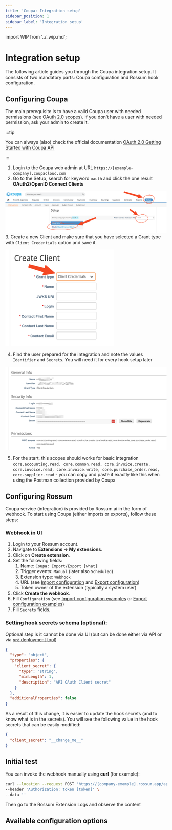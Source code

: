 ```yaml
---
title: 'Coupa: Integration setup'
sidebar_position: 1
sidebar_label: 'Integration setup'
---
```


import WIP from '../\_wip.md';

# Integration setup

The following article guides you through the Coupa integration setup. It consists of two mandatory parts: Coupa configuration and Rossum hook configuration.

## Configuring Coupa

The main prerequisite is to have a valid Coupa user with needed permissions (see [OAuth 2.0 scopes](./oauth-scopes.md)). If you don't have a user with needed permission, ask your admin to create it.

:::tip

You can always (also) check the official documentation [OAuth 2.0 Getting Started with Coupa API](https://compass.coupa.com/en-us/products/core-platform/integration-playbooks-and-resources/integration-knowledge-articles/oauth-2.0-getting-started-with-coupa-api)

:::

1. Login to the Coupa web admin at URL `https://[example-company].coupacloud.com`
1. Go to the Setup, search for keyword `oauth` and click the one result **OAuth2/OpenID Connect Clients**

![Coupa Setup User](img/coupa-setup-1.png)
3. Create a new Client and make sure that you have selected a Grant type with `Client Credentials` option and save it.

<img alt="Coupa_Create_Client" height="300px" src="img/coupa_create_client_grant_type.png"/>

4. Find the user prepared for the integration and note the values `Identifier` and `Secrets`. You will need it for every hook setup later

![alt text](img/coupa-setup-2.png)

5. For the start, this scopes should works for basic integration `core.accounting.read, core.common.read, core.invoice.create, core.invoice.read, core.invoice.write, core.purchase_order.read, core.supplier.read` - you can copy and paste it exactly like this when using the Postman collection provided by Coupa

## Configuring Rossum

Coupa service (integration) is provided by Rossum.ai in the form of webhook. To start using Coupa (either imports or exports), follow these steps:

### Webhook in UI

1. Login to your Rossum account.
1. Navigate to **Extensions → My extensions**.
1. Click on **Create extension**.
1. Set the following fields:
   1. Name: `Coupa: Import/Export [what]`
   1. Trigger events: `Manual` (later also `Scheduled`)
   1. Extension type: `Webhook`
   1. URL (see [Import configuration](./import-configuration.md) and [Export configuration](./export-configuration.md))
   1. Token owner of the extension (typically a system user)
1. Click **Create the webhook**.
1. Fill `Configuration` (see [Import configuration examples](./import-configuration.md#configuration-examples) or [Export configuration examples](./export-configuration.md#configuration-examples))
1. Fill `Secrets` fields.

### Setting hook secrets schema (optional):

Optional step is it cannot be done via UI (but can be done either via API or via [`prd` deployment tool](../sandboxes/index.md))

```json
{
  "type": "object",
  "properties": {
    "client_secret": {
      "type": "string",
      "minLength": 1,
      "description": "API OAuth Client secret"
    }
  },
  "additionalProperties": false
}
```

As a result of this change, it is easier to update the hook secrets (and to know what is in the secrets). You will see the following value in the hook secrets that can be easily modified:

```json
{
  "client_secret": "__change_me__"
}
```

## Initial test

You can invoke the webhook manually using **curl** (for example):

```bash
curl --location --request POST 'https://[company-example].rossum.app/api/v1/hooks/[hook-id]/invoke' \
--header 'Authorization: token [token]' \
--data ''
```

Then go to the Rossum Extension Logs and observe the content

## Available configuration options

<WIP />
